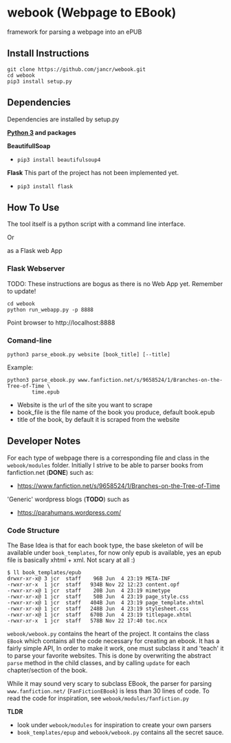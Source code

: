 # webook (Webpage to EBook) #
framework for parsing a webpage into an ePUB


## Install Instructions ##

```
git clone https://github.com/jancr/webook.git
cd webook
pip3 install setup.py
```

## Dependencies ##
Dependencies are installed by setup.py

**[Python 3](https://www.python.org/downloads/) and packages**

**BeautifullSoap**

   * `pip3 install beautifulsoup4`


**Flask**
This part of the project has not been implemented yet.

* `pip3 install flask`

## How To Use ##

The tool itself is a python script with a command line interface.

Or

as a Flask web App

### Flask Webserver ###

TODO: These instructions are bogus as there is no Web App yet. Remember to update!

```
cd webook
python run_webapp.py -p 8888
```

Point browser to http://localhost:8888

### Comand-line ###

```
python3 parse_ebook.py website [book_title] [--title]
```

Example:

```
python3 parse_ebook.py www.fanfiction.net/s/9658524/1/Branches-on-the-Tree-of-Time \ 
		time.epub
````

* Website is the url of the site you want to scrape
* book_file is the file name of the book you produce, default book.epub
* title of the book, by default it is scraped from the website

## Developer Notes ##

For each type of webpage there is a corresponding file and class in the `webook/modules` folder.
Initially I strive to be able to parser books from fanfiction.net (**DONE**) such as:

* https://www.fanfiction.net/s/9658524/1/Branches-on-the-Tree-of-Time

'Generic' wordpress blogs (**TODO**) such as 

* https://parahumans.wordpress.com/

### Code Structure ###

The Base Idea is that for each book type, the base skeleton of will be available
under `book_templates`, for now only epub is available, yes an epub file is
basically xhtml + xml. Not scary at all :)

```
$ ll book_templates/epub
drwxr-xr-x@ 3 jcr  staff    96B Jun  4 23:19 META-INF
-rwxr-xr-x  1 jcr  staff   934B Nov 22 12:23 content.opf
-rwxr-xr-x@ 1 jcr  staff    20B Jun  4 23:19 mimetype
-rwxr-xr-x@ 1 jcr  staff    50B Jun  4 23:19 page_style.css
-rwxr-xr-x@ 1 jcr  staff   404B Jun  4 23:19 page_template.xhtml
-rwxr-xr-x@ 1 jcr  staff   248B Jun  4 23:19 stylesheet.css
-rwxr-xr-x@ 1 jcr  staff   670B Jun  4 23:19 titlepage.xhtml
-rwxr-xr-x  1 jcr  staff   578B Nov 22 17:40 toc.ncx
```

`webook/webook.py` contains the heart of the project. It contains the class `EBook`
which contains all the code necessary for creating an ebook. It has a fairly
simple API, In order to make it work, one must subclass it and 'teach' it to
parse your favorite websites. This is done by overwriting the abstract `parse` method in
the child classes, and by calling `update` for each chapter/section of the
book.

While it may sound very scary to subclass EBook, the parser for parsing
`www.fanfiction.net/` (`FanFictionEBook`) is less than 30 lines of code. To
read the code for inspiration, see `webook/modules/fanfiction.py`

**TLDR**

* look under `webook/modules` for inspiration to create your own parsers
* `book_templates/epup` and `webook/webook.py` contains all the secret sauce.









